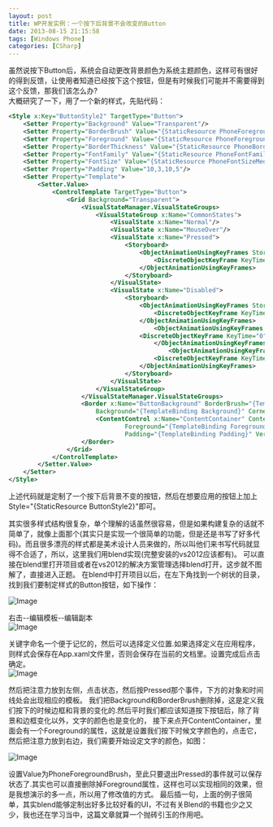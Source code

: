 ```yaml
---
layout: post
title: WP开发实例：一个按下后背景不会改变的Button
date: 2013-08-15 21:15:58
tags: [Windows Phone]
categories: [CSharp]
---
```


虽然说按下Button后，系统会自动更改背景颜色为系统主题颜色，这样可有很好的得到反馈，让使用者知道已经按下这个按钮，但是有时候我们可能并不需要得到这个反馈，那我们该怎么办?  
大概研究了一下，用了一个新的样式，先贴代码：
```xml
<Style x:Key="ButtonStyle2" TargetType="Button">
    <Setter Property="Background" Value="Transparent"/>
    <Setter Property="BorderBrush" Value="{StaticResource PhoneForegroundBrush}"/>
    <Setter Property="Foreground" Value="{StaticResource PhoneForegroundBrush}"/>
    <Setter Property="BorderThickness" Value="{StaticResource PhoneBorderThickness}"/>
    <Setter Property="FontFamily" Value="{StaticResource PhoneFontFamilySemiBold}"/>
    <Setter Property="FontSize" Value="{StaticResource PhoneFontSizeMediumLarge}"/>
    <Setter Property="Padding" Value="10,3,10,5"/>
    <Setter Property="Template">
        <Setter.Value>
            <ControlTemplate TargetType="Button">
                <Grid Background="Transparent">
                    <VisualStateManager.VisualStateGroups>
                        <VisualStateGroup x:Name="CommonStates">
                            <VisualState x:Name="Normal"/>
                            <VisualState x:Name="MouseOver"/>
                            <VisualState x:Name="Pressed">
                                <Storyboard>
                                    <ObjectAnimationUsingKeyFrames Storyboard.TargetProperty="Foreground" Storyboard.TargetName="ContentContainer">
                                        <DiscreteObjectKeyFrame KeyTime="0" Value="{StaticResource PhoneForegroundBrush}"/>
                                    </ObjectAnimationUsingKeyFrames>
                                </Storyboard>
                            </VisualState>
                            <VisualState x:Name="Disabled">
                                <Storyboard>
                                    <ObjectAnimationUsingKeyFrames Storyboard.TargetProperty="Foreground" Storyboard.TargetName="ContentContainer">
                                        <DiscreteObjectKeyFrame KeyTime="0" Value="{StaticResource PhoneDisabledBrush}"/>
                                    </ObjectAnimationUsingKeyFrames>
                                        <ObjectAnimationUsingKeyFrames Storyboard.TargetProperty="BorderBrush" Storyboard.TargetName="ButtonBackground">
                                    <DiscreteObjectKeyFrame KeyTime="0" Value="{StaticResource PhoneDisabledBrush}"/>
                                        </ObjectAnimationUsingKeyFrames>
                                            <ObjectAnimationUsingKeyFrames Storyboard.TargetProperty="Background" Storyboard.TargetName="ButtonBackground">
                                        <DiscreteObjectKeyFrame KeyTime="0" Value="Transparent"/>
                                    </ObjectAnimationUsingKeyFrames>
                                </Storyboard>
                            </VisualState>
                        </VisualStateGroup>
                    </VisualStateManager.VisualStateGroups>
                    <Border x:Name="ButtonBackground" BorderBrush="{TemplateBinding BorderBrush}" BorderThickness="{TemplateBinding BorderThickness}" 
                        Background="{TemplateBinding Background}" CornerRadius="0" Margin="{StaticResource PhoneTouchTargetOverhang}">
                        <ContentControl x:Name="ContentContainer" ContentTemplate="{TemplateBinding ContentTemplate}" Content="{TemplateBinding Content}" 
                                Foreground="{TemplateBinding Foreground}" HorizontalContentAlignment="{TemplateBinding HorizontalContentAlignment}" 
                                Padding="{TemplateBinding Padding}" VerticalContentAlignment="{TemplateBinding VerticalContentAlignment}"/>
                    </Border>
                </Grid>
            </ControlTemplate>
        </Setter.Value>
    </Setter>
</Style>
```    
上述代码就是定制了一个按下后背景不变的按钮，然后在想要应用的按钮上加上Style="{StaticResource ButtonStyle2}"即可。

其实很多样式结构很复杂，单个理解的话虽然很容易，但是如果构建复杂的话就不简单了，就像上面那个(其实只是实现一个很简单的功能，但是还是书写了好多代码)。而且很多漂亮的样式都是美术设计人员来做的，所以叫他们来书写代码就显得不合适了，所以，这里我们用blend实现(完整安装的vs2012应该都有)。
可以直接在blend里打开项目或者在vs2012的解决方案管理选择blend打开，这步就不图解了，直接进入正题。
在blend中打开项目以后，在左下角找到一个树状的目录，找到我们要制定样式的Button按钮，如下操作：

![Image](https://raw.githubusercontent.com/tianjyan/tianjyan.github.io/master/images/2013-08-15-WP%E4%B8%8D%E5%8F%98Button-01.jpg)

右击--编辑模板--编辑副本  
![Image](https://raw.githubusercontent.com/tianjyan/tianjyan.github.io/master/images/2013-08-15-WP%E4%B8%8D%E5%8F%98Button-02.jpg)

关键字命名一个便于记忆的，然后可以选择定义位置.如果选择定义在应用程序，则样式会保存在App.xaml文件里，否则会保存在当前的文档里。设置完成后点击确定。  
![Image](https://raw.githubusercontent.com/tianjyan/tianjyan.github.io/master/images/2013-08-15-WP%E4%B8%8D%E5%8F%98Button-03.jpg)

然后把注意力放到左侧，点击状态，然后按Pressed那个事件，下方的对象和时间线处会出现相应的模板。
我们把Background和BorderBrush删除掉，这是定义我们按下的时候边框和背景的变化的.然后平时我们都应该知道按下按钮后，除了背景和边框变化以外，文字的颜色也是变化的，
接下来点开ContentContainer，里面会有一个Foreground的属性，这就是设置我们按下时候文字颜色的，点击它，然后把注意力放到右边，我们需要开始设定文字的颜色，如图：

![Image](https://raw.githubusercontent.com/tianjyan/tianjyan.github.io/master/images/2013-08-15-WP%E4%B8%8D%E5%8F%98Button-04.jpg)

设置Value为PhoneForegroundBrush，至此只要退出Pressed的事件就可以保存状态了.其实也可以直接删除掉Foreground属性，这样也可以实现相同的效果，但是我想演示的多一点，所以用了修改值的方式。
最后插一句，上面的例子很简单，其实blend能够定制出好多比较好看的UI，不过有关Blend的书籍也少之又少，我也还在学习当中，这篇文章就算一个抛砖引玉的作用吧。
